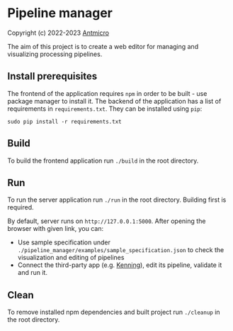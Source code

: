 # Pipeline manager

Copyright (c) 2022-2023 [Antmicro](https://www.antmicro.com>)

The aim of this project is to create a web editor for managing and visualizing processing pipelines.

## Install prerequisites

The frontend of the application requires `npm` in order to be built - use package manager to install it.
The backend of the application has a list of requirements in `requirements.txt`.
They can be installed using `pip`:

```
sudo pip install -r requirements.txt
```

## Build

To build the frontend application run `./build` in the root directory.

## Run

To run the server application run `./run` in the root directory.
Building first is required.

By default, server runs on `http://127.0.0.1:5000`.
After opening the browser with given link, you can:

* Use sample specification under `./pipeline_manager/examples/sample_specification.json` to check the visualization and editing of pipelines
* Connect the third-party app (e.g. [Kenning](https://github.com/antmicro/kenning)), edit its pipeline, validate it and run it.

## Clean

To remove installed npm dependencies and built project run `./cleanup` in the root directory.
